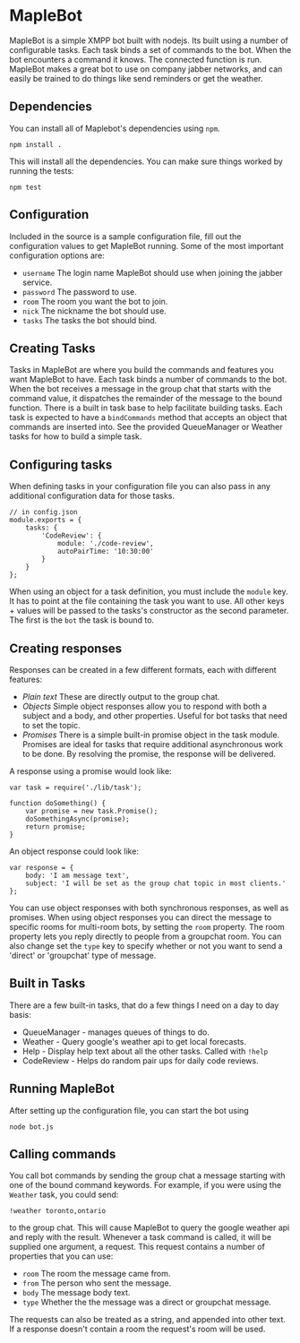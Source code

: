 MapleBot
==========

MapleBot is a simple XMPP bot built with nodejs.  Its built using a
number of configurable tasks.  Each task binds a set of commands to the
bot.  When the bot encounters a command it knows.  The connected
function is run.  MapleBot makes a great bot to use on company jabber
networks, and can easily be trained to do things like send reminders or
get the weather.

Dependencies
------------

You can install all of Maplebot's dependencies using `npm`.

	npm install .

This will install all the dependencies.  You can make sure things worked
by running the tests:

	npm test

Configuration
-------------

Included in the source is a sample configuration file,  fill out the
configuration values to get MapleBot running. Some of the most important
configuration options are:

- `username` The login name MapleBot should use when joining the jabber
  service.
- `password` The password to use.
- `room` The room you want the bot to join.
- `nick` The nickname the bot should use.
- `tasks` The tasks the bot should bind.

Creating Tasks
--------------

Tasks in MapleBot are where you build the commands and features you want
MapleBot to have.  Each task binds a number of commands to the bot.
When the bot receives a message in the group chat that starts with the
command value, it dispatches the remainder of the message to the bound
function.  There is a built in task base to help facilitate building
tasks.  Each task is expected to have a `bindCommands` method that
accepts an object that commands are inserted into.  See the provided
QueueManager or Weather tasks for how to build a simple task.

Configuring tasks
----------------

When defining tasks in your configuration file you can also pass in any
additional configuration data for those tasks.

	// in config.json
	module.exports = {
		tasks: {
			'CodeReview': {
				module: './code-review',
				autoPairTime: '10:30:00'
			}
		}
	};

When using an object for a task definition, you must include the
`module` key.  It has to point at the file containing the task you want
to use.  All other keys + values will be passed to the tasks's
constructor as the second parameter.  The first is the `bot` the task
is bound to.



Creating responses
------------------

Responses can be created in a few different formats, each with different
features:

- *Plain text* These are directly output to the group chat.  
- *Objects* Simple object responses allow you to respond with both a
  subject and a body, and other properties.  Useful for bot tasks that need to set the topic.
- *Promises* There is a simple built-in promise object in the task module.  Promises are ideal
  for tasks that require additional asynchronous work to be done.  By resolving the promise, 
  the response will be delivered.

A response using a promise would look like:

	var task = require('./lib/task');

	function doSomething() {
		var promise = new task.Promise();
		doSomethingAsync(promise);
		return promise;
	}

An object response could look like:

	var response = {
		body: 'I am message text',
		subject: 'I will be set as the group chat topic in most clients.'
	};

You can use object responses with both synchronous responses, as well as
promises.  When using object responses you can direct the message to
specific rooms for multi-room bots, by setting the `room` property.  The
room property lets you reply directly to people from a groupchat room.  You
can also change set the `type` key to specify whether or not you want to
send a 'direct' or 'groupchat' type of message.

Built in Tasks
--------------

There are a few built-in tasks, that do a few things I need on a day to
day basis:

- QueueManager - manages queues of things to do.
- Weather - Query google's weather api to get local forecasts.
- Help - Display help text about all the other tasks.  Called with
  `!help`
- CodeReview - Helps do random pair ups for daily code reviews.

Running MapleBot
----------------

After setting up the configuration file, you can start the bot using

	node bot.js

Calling commands
----------------

You call bot commands by sending the group chat a message starting with
one of the bound command keywords.  For example, if you were using the
`Weather` task, you could send:

	!weather toronto,ontario

to the group chat.  This will cause MapleBot to query the google weather
api and reply with the result.  Whenever a task command is called, it
will be supplied one argument, a request.  This request contains a
number of properties that you can use:

- `room` The room the message came from.
- `from` The person who sent the message.
- `body` The message body text.
- `type` Whether the the message was a direct or groupchat message.

The requests can also be treated as a string, and appended into other
text.  If a response doesn't contain a room the request's room will be
used.



